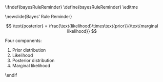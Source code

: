 \ifndef{bayesRuleReminder}
\define{bayesRuleReminder}
\editme

\newslide{Bayes' Rule Reminder}

$$
\text{posterior} =
\frac{\text{likelihood}\times\text{prior}}{\text{marginal likelihood}}
$$

Four components:

1. Prior distribution
2. Likelihood
3. Posterior distribution
4. Marginal likelihood

\endif

